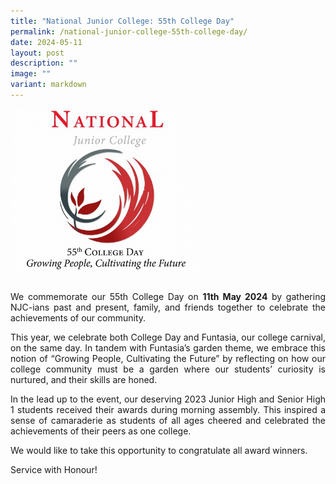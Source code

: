 ```yaml
---
title: "National Junior College: 55th College Day"
permalink: /national-junior-college-55th-college-day/
date: 2024-05-11
layout: post
description: ""
image: ""
variant: markdown
---
```

<img style="width:60%" alt="BANNER" src="/images/55th%20College%20Day/NJC55DC.jpg">
<br><br>
<p style="text-align: justify;"> We commemorate our 55th College Day on <b><time datetime="2024-05-11">11th May 2024</time></b> by gathering NJC-ians past and present, family, and friends together to celebrate the achievements of our community.</p>

<p style="text-align: justify;"> This year, we celebrate both College Day and Funtasia, our college carnival, on the same day. In tandem with Funtasia’s garden theme, we embrace this notion of “Growing People, Cultivating the Future” by reflecting on how our college community must be a garden where our students’ curiosity is nurtured, and their skills are honed.</p>

<p style="text-align: justify;"> In the lead up to the event, our deserving 2023 Junior High and Senior High 1 students received their awards during morning assembly. This inspired a sense of camaraderie as students of all ages cheered and celebrated the achievements of their peers as one college.</p>

<p style="text-align: justify;"> We would like to take this opportunity to congratulate all award winners.</p>
<p style="text-align: justify;"> Service with Honour!</p>